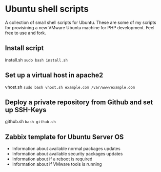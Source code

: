 Ubuntu shell scripts
==============

A collection of small shell scripts for Ubuntu. These are some of my scripts for provisining a new VMware Ubuntu machine for PHP development. Feel free to use and fork.

## Install script
install.sh
`sudo bash install.sh`

## Set up a virtual host in apache2
vhost.sh
`sudo bash vhost.sh example.com /var/www/example.com`

## Deploy a private repository from Github and set up SSH-Keys
github.sh
`bash github.sh`

## Zabbix template for Ubuntu Server OS
- Information about available normal packages updates
- Information about available security packages updates
- Information about if a reboot is required
- Information about if VMware tools is running
